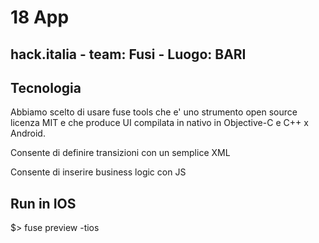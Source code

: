 # 18 App

##  hack.italia - team: Fusi - Luogo: BARI

## Tecnologia

Abbiamo scelto di usare fuse tools che e' uno strumento open source licenza MIT e che produce UI compilata in nativo in Objective-C e C++ x Android.

Consente di definire transizioni con un semplice XML

Consente di inserire business logic con JS

## Run in IOS

$> fuse preview -tios

